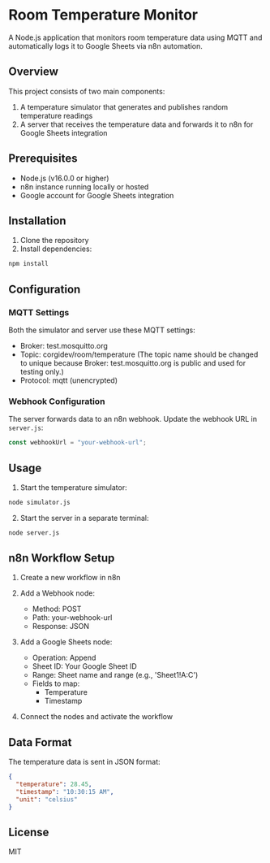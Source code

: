 # Room Temperature Monitor

A Node.js application that monitors room temperature data using MQTT and automatically logs it to Google Sheets via n8n automation.

## Overview

This project consists of two main components:

1. A temperature simulator that generates and publishes random temperature readings
2. A server that receives the temperature data and forwards it to n8n for Google Sheets integration

## Prerequisites

- Node.js (v16.0.0 or higher)
- n8n instance running locally or hosted
- Google account for Google Sheets integration

## Installation

1. Clone the repository
2. Install dependencies:

```bash
npm install
```

## Configuration

### MQTT Settings

Both the simulator and server use these MQTT settings:

- Broker: test.mosquitto.org
- Topic: corgidev/room/temperature (The topic name should be changed to unique because Broker: test.mosquitto.org is public and used for testing only.)
- Protocol: mqtt (unencrypted)

### Webhook Configuration

The server forwards data to an n8n webhook. Update the webhook URL in `server.js`:

```javascript
const webhookUrl = "your-webhook-url";
```

## Usage

1. Start the temperature simulator:

```bash
node simulator.js
```

2. Start the server in a separate terminal:

```bash
node server.js
```

## n8n Workflow Setup

1. Create a new workflow in n8n
2. Add a Webhook node:

   - Method: POST
   - Path: your-webhook-url
   - Response: JSON

3. Add a Google Sheets node:

   - Operation: Append
   - Sheet ID: Your Google Sheet ID
   - Range: Sheet name and range (e.g., 'Sheet1!A:C')
   - Fields to map:
     - Temperature
     - Timestamp

4. Connect the nodes and activate the workflow

## Data Format

The temperature data is sent in JSON format:

```json
{
  "temperature": 28.45,
  "timestamp": "10:30:15 AM",
  "unit": "celsius"
}
```

## License

MIT
